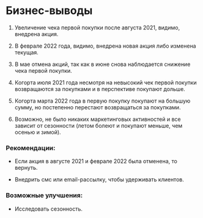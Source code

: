 # Бизнес-выводы

1. Увеличение чека первой покупки после августа 2021, видимо, внедрена акция.

2. В феврале 2022 года, видимо, внедрена новая акция либо изменена текущая.

3. В мае отмена акций, так как в июне снова наблюдается снижение чека первой покупки.

4. Когорта июля 2021 года несмотря на невысокий чек первой покупки возвращаются за покупками и в перспективе покупают дольше.

5. Когорта марта 2022 года в первую покупку покупают на большую сумму, но постепенно перестают возвращаться за покупками.

6. Возможно, не было никаких маркетинговых активностей и все зависит от сезонности (летом болеют и покупают меньше, чем осенью и зимой).

### Рекомендации:

* Если акция в августе 2021 и феврале 2022 была отменена, то вернуть.

* Внедрить смс или email-рассылку, чтобы удерживать клиентов.

### Возможные улучшения:

* Исследовать сезонность.


